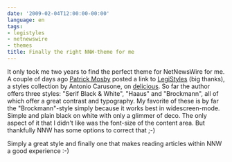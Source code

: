 ```yaml
---
date: '2009-02-04T12:00:00-00:00'
language: en
tags:
- legistyles
- netnewswire
- themes
title: Finally the right NNW-theme for me
---
```



<img src="http://zerokspot.com/uploads/snapshots/brockmann-style-20090204-221943.png" class="postthumb left" alt="" />It only took me two years to find the perfect theme for NetNewsWire for me. A couple of days ago [Patrick Mosby](http://friendfeed.com/halbtuerke) posted a link to [LegiStyles](http://www.legistyles.com/) (big thanks), a styles collection by Antonio Carusone, on [delicious](http://delicious.com/url/1378a44951d867472d6555813cbf23e2). So far the author offers three styles: "Serif Black & White", "Haaus" and "Brockmann", all of which offer a great contrast and typography. My favorite of these is by far the "Brockmann"-style simply because it works best in widescreen-mode. Simple and plain black on white with only a glimmer of deco. The only aspect of it that I didn't like was the font-size of the content area. But thankfully NNW has some options to correct that ;-) 

Simply a great style and finally one that makes reading articles within NNW a good experience :-)